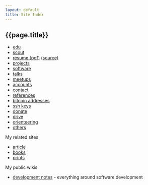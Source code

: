 ```yaml
---
layout: default
title: Site Index
---
```


## {{page.title}}

* [edu](/edu/)
* [scout](/scout/)
* [resume (pdf)](/resume.pdf) [(source)](https://github.com/ondrejsika/resume)
* [projects](/projects/)
* [software](/software/)
* [talks](/talks/)
* [meetups](/meetups/)
* [accounts](/accounts.html)
* [contact](/contact.html)
* [references](/references.html)
* [bitcoin addresses](/ba.html)
* [ssh keys](/ssh.html)
* [donate](/donate.html)
* [drive](http://drive.ondrejsika.com/)
* [orienteering](/ob/)
* [others](/site-index-others.html)

My related sites

* [article](https://ar.os1.cz)
* [books](https://books.os1.cz)
* [prints](https://prints.os1.cz)

My public wikis

* [development notes](https://red.solab.cz/projects/development/wiki) - everything around software development

